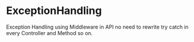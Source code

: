 # ExceptionHandling
Exception Handling using Middleware in API no need to rewrite try catch in every Controller and Method so on.
